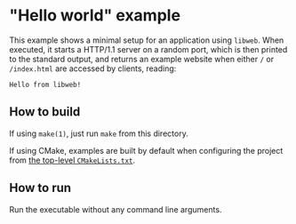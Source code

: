 # "Hello world" example

This example shows a minimal setup for an application using `libweb`. When
executed, it starts a HTTP/1.1 server on a random port, which is then printed
to the standard output, and returns an example website when either `/` or
`/index.html` are accessed by clients, reading:

```
Hello from libweb!
```

## How to build

If using `make(1)`, just run `make` from this directory.

If using CMake, examples are built by default when configuring the project
from [the top-level `CMakeLists.txt`](../../CMakeLists.txt).

## How to run

Run the executable without any command line arguments.
